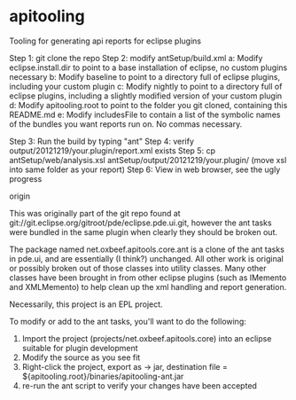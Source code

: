apitooling
==========

Tooling for generating api reports for eclipse plugins

Step 1: git clone the repo
Step 2: modify antSetup/build.xml
   a: Modify eclipse.install.dir to point to a base installation of eclipse, no custom plugins necessary
   b: Modify baseline to point to a directory full of eclipse plugins, including your custom plugin
   c: Modify nightly to point to a directory full of eclipse plugins, including a slightly modified version of your custom plugin
   d: Modify apitooling.root to point to the folder you git cloned, containing this README.md
   e: Modify includesFile to contain a list of the symbolic names of the bundles you want reports run on. No commas necessary.

Step 3: Run the build by typing "ant"
Step 4: verify output/20121219/your.plugin/report.xml exists
Step 5: cp antSetup/web/analysis.xsl antSetup/output/20121219/your.plugin/    (move xsl into same folder as your report)
Step 6: View in web browser, see the ugly progress

origin  

This was originally part of the git repo found at  git://git.eclipse.org/gitroot/pde/eclipse.pde.ui.git, however the ant tasks were bundled in the same plugin when clearly they should be broken out. 

The package named net.oxbeef.apitools.core.ant is a clone of the ant tasks in pde.ui, and are essentially (I think?) unchanged. All other work is original or possibly broken out of those classes into utility classes. Many other classes have been brought in from other eclipse plugins (such as IMemento and XMLMemento) to help clean up the xml handling and report generation. 

Necessarily, this project is an EPL project. 

To modify or add to the ant tasks, you'll want to do the following:
1) Import the project (projects/net.oxbeef.apitools.core) into an eclipse suitable for plugin development
2) Modify the source as you see fit
3) Right-click the project, export as -> jar,  destination file = ${apitooling.root}/binaries/apitooling-ant.jar
4) re-run the ant script to verify your changes have been accepted
